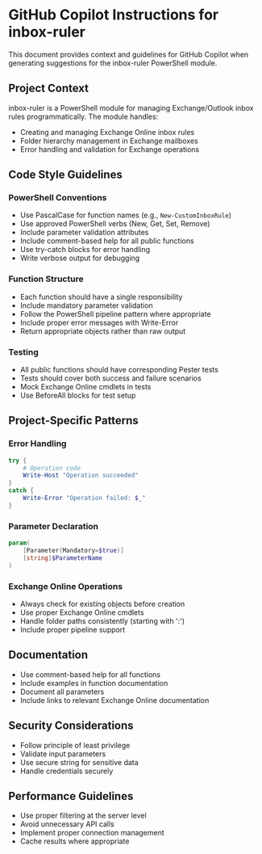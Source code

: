 # GitHub Copilot Instructions for inbox-ruler

This document provides context and guidelines for GitHub Copilot when generating suggestions for the inbox-ruler PowerShell module.

## Project Context

inbox-ruler is a PowerShell module for managing Exchange/Outlook inbox rules programmatically. The module handles:

- Creating and managing Exchange Online inbox rules
- Folder hierarchy management in Exchange mailboxes
- Error handling and validation for Exchange operations

## Code Style Guidelines

### PowerShell Conventions

- Use PascalCase for function names (e.g., `New-CustomInboxRule`)
- Use approved PowerShell verbs (New, Get, Set, Remove)
- Include parameter validation attributes
- Include comment-based help for all public functions
- Use try-catch blocks for error handling
- Write verbose output for debugging

### Function Structure

- Each function should have a single responsibility
- Include mandatory parameter validation
- Follow the PowerShell pipeline pattern where appropriate
- Include proper error messages with Write-Error
- Return appropriate objects rather than raw output

### Testing

- All public functions should have corresponding Pester tests
- Tests should cover both success and failure scenarios
- Mock Exchange Online cmdlets in tests
- Use BeforeAll blocks for test setup

## Project-Specific Patterns

### Error Handling

```powershell
try {
    # Operation code
    Write-Host "Operation succeeded"
}
catch {
    Write-Error "Operation failed: $_"
}
```

### Parameter Declaration

```powershell
param(
    [Parameter(Mandatory=$true)]
    [string]$ParameterName
)
```

### Exchange Online Operations

- Always check for existing objects before creation
- Use proper Exchange Online cmdlets
- Handle folder paths consistently (starting with ':\')
- Include proper pipeline support

## Documentation

- Use comment-based help for all functions
- Include examples in function documentation
- Document all parameters
- Include links to relevant Exchange Online documentation

## Security Considerations

- Follow principle of least privilege
- Validate input parameters
- Use secure string for sensitive data
- Handle credentials securely

## Performance Guidelines

- Use proper filtering at the server level
- Avoid unnecessary API calls
- Implement proper connection management
- Cache results where appropriate
